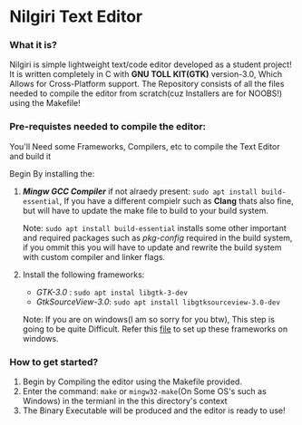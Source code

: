 # Nilgiri Text Editor
### What it is?
Nilgiri is simple lightweight text/code editor developed as a student project! It is written completely in C with **GNU TOLL KIT(GTK)** version-3.0, Which Allows for Cross-Platform support.
The Repository consists of all the files needed to compile the editor from scratch(cuz Installers are for NOOBS!) using the Makefile!

### Pre-requistes needed to compile the editor: 
You'll Need some Frameworks, Compilers, etc to compile the Text Editor and build it

Begin By installing the:

1. **_Mingw GCC Compiler_** if not alraedy present: `sudo apt install build-essential`, If you have a different compielr such as **Clang** thats also fine, but will have to update the make file to build to your build system.

    Note:  `sudo apt install build-essential` installs some other important and required packages such as _pkg-config_ required in the build system, if you ommit this you will have to update and rewrite the build system with custom compiler and linker flags. 

2. Install the following frameworks:
    * _GTK-3.0_ : `sudo apt instal libgtk-3-dev`
    * _GtkSourceView-3.0_: `sudo apt install libgtksourceview-3.0-dev`

    Note: If you are on windows(I am so sorry for you btw), This step is going to be quite Difficult. Refer this [file](./md_usr_hlp/Win_FrameWorks_hlp.md) to set up these frameworks on windows.


### How to get started?
1. Begin by Compiling the editor using the Makefile provided.
2. Enter the command: `make` or `mingw32-make`(On Some OS's such as Windows) in the termianl in the this directory's context
3. The Binary Executable will be produced and the editor is ready to use!
